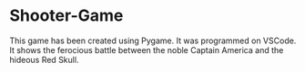 # Shooter-Game
This game has been created using Pygame. It was programmed on VSCode. It shows the ferocious battle between the noble Captain America and the hideous Red Skull.
